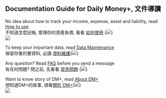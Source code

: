 ## Documentation Guide for Daily Money+, 文件導讀

No idea about how to track your income, expense, asset and liability, read [How to use](en/how2use.md)<br/>
不知道怎麼記帳, 管理你的資產負債, 看看 [如何使用](tw/how2use.md) (<image src="tw/flag.png?raw=true"/>)<br/>
[<image src="vi/flag.png?raw=true" />](vi/how2use.md)
<p/>

To keep your important data, read [Data Maintenance](en/data_maintenance.md)<br/>
保留你重的要資料, 必讀 [資料維護](tw/data_maintenance.md)(<image src="tw/flag.png?raw=true"/>)<br/>
<p/>

Any question? Read [FAQ](en/faq.md) before you send a message<br/>
有任何問題? 問之前, 先看看 [常見問題](tw/faq.md) (<image src="tw/flag.png?raw=true"/>)<br/>
<p/>

Want to know story of DM+, read [About DM+](en/about.md)<br/>
想知道DM+的故事, 請看[關於 DM+](tw/about.md)(<image src="tw/flag.png?raw=true"/>)<br/>
[<image src="vi/flag.png?raw=true" />](vi/about.md)<br/>
<p/>